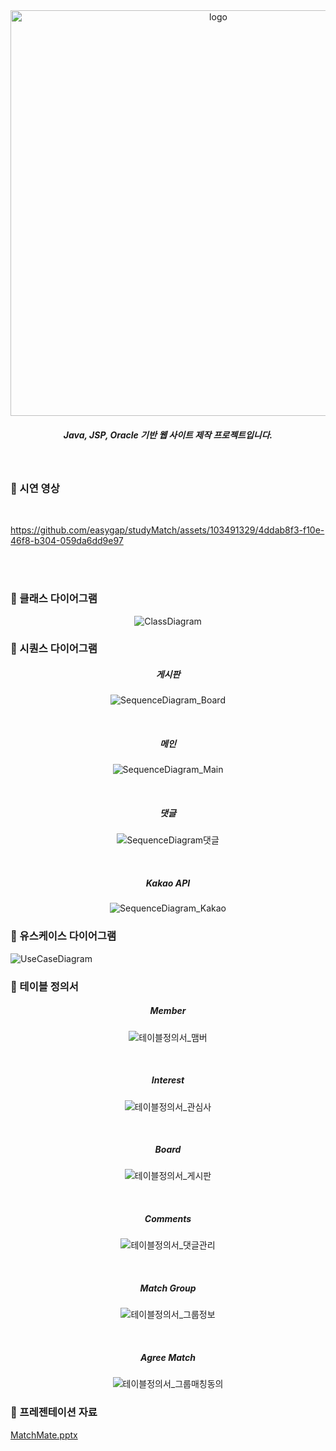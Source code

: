 <div align="center">
<img width="649" alt="logo" src="https://github.com/easygap/studyMatch/assets/103491329/f12a843e-ee42-4426-bcaf-dc7c108c7b28">

  ##### Java, JSP, Oracle 기반 웹 사이트 제작 프로젝트입니다.
</div>

&nbsp;

### 🖤 시연 영상

<br>


https://github.com/easygap/studyMatch/assets/103491329/4ddab8f3-f10e-46f8-b304-059da6dd9e97



<br>
<br>

###  🖤 클래스 다이어그램

<div align="center">
  
![ClassDiagram](https://github.com/easygap/studyMatch/assets/103491329/57c8012e-2d9d-48ba-a08d-ae93b178cd63)
</div>


###  🖤 시퀀스 다이어그램

<div align="center">
  
##### 게시판
![SequenceDiagram_Board](https://github.com/easygap/studyMatch/assets/103491329/2f4f5fe5-4292-4f45-a283-e7d565e82074)
</div>

<br>

<div align="center">
  
##### 메인
![SequenceDiagram_Main](https://github.com/easygap/studyMatch/assets/103491329/5a953e85-b93a-48bc-9f91-13f749780e89)
</div>

<br>

<div align="center">
  
##### 댓글
![SequenceDiagram댓글](https://github.com/easygap/studyMatch/assets/103491329/39ef4702-115c-4c76-9bd3-bc7290d4682a)
</div>

<div align="center">

<br>
  
##### Kakao API
![SequenceDiagram_Kakao](https://github.com/easygap/studyMatch/assets/103491329/b7111d3d-80fe-4828-b371-91693a952905)
</div>


###  🖤 유스케이스 다이어그램
![UseCaseDiagram](https://github.com/easygap/studyMatch/assets/103491329/d8c1c28c-4ddf-4d22-8cea-919fe0f81252)


###  🖤 테이블 정의서

<div align="center">

##### Member
![테이블정의서_맴버](https://github.com/easygap/studyMatch/assets/103491329/222b62d8-e028-4dc6-991d-3f8010b7bac5)
</div>

<br>

<div align="center">

##### Interest
![테이블정의서_관심사](https://github.com/easygap/studyMatch/assets/103491329/3ba00f84-27f1-453d-8734-7811860c78ed)
</div>

<br>

<div align="center">

##### Board
![테이블정의서_게시판](https://github.com/easygap/studyMatch/assets/103491329/de5b996b-bbbc-49ed-8478-4b352270453d)
</div>

<br>

<div align="center">

##### Comments
![테이블정의서_댓글관리](https://github.com/easygap/studyMatch/assets/103491329/91b64760-31a5-4e75-8d2a-1e4400a6c7cb)
</div>

<br>

<div align="center">

##### Match Group
![테이블정의서_그룹정보](https://github.com/easygap/studyMatch/assets/103491329/61583b7c-1151-4674-8c28-43dfeee4eadb)
</div>

<br>

<div align="center">

##### Agree Match
![테이블정의서_그룹매칭동의](https://github.com/easygap/studyMatch/assets/103491329/e532c8e8-a630-4fbd-b018-1a43f4af6c41)
</div>

###  🖤 프레젠테이션 자료
[MatchMate.pptx](https://github.com/easygap/studyMatch/files/13857451/MatchMate.pptx)

